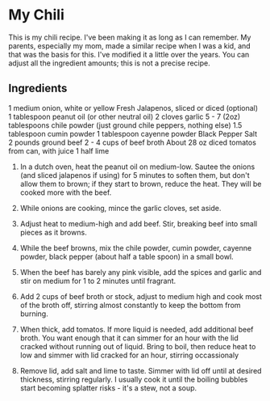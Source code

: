# My Chili
This is my chili recipe. I've been making it as long as I can remember. My parents, especially my mom, made a similar recipe when I was a kid, and that was the basis for this. I've modified it a little over the years. You can adjust all the ingredient amounts; this is not a precise recipe.

## Ingredients

1 medium onion, white or yellow
Fresh Jalapenos, sliced or diced (optional)
1 tablespoon peanut oil (or other neutral oil)
2 cloves garlic
5 - 7 (2oz) tablespoons chile powder (just ground chile peppers, nothing else)
1.5 tablespoon cumin powder
1 tablespoon cayenne powder
Black Pepper
Salt
2 pounds ground beef
2 - 4 cups of beef broth
About 28 oz diced tomatos from can, with juice
1 half lime

1. In a dutch oven, heat the peanut oil on medium-low. Sautee the onions (and sliced jalapenos if using) for 5 minutes to soften them, but don't allow them to brown; if they start to brown, reduce the heat. They will be cooked more with the beef.

2. While onions are cooking, mince the garlic cloves, set aside.

3. Adjust heat to medium-high and add beef. Stir, breaking beef into small pieces as it browns.

4. While the beef browns, mix the chile powder, cumin powder, cayenne powder, black pepper (about half a table spoon) in a small bowl.

5. When the beef has barely any pink visible, add the spices and garlic and stir on medium for 1 to 2 minutes until fragrant.

6. Add 2 cups of beef broth or stock, adjust to medium high and cook most of the broth off, stirring almost constantly to keep the bottom from burning.

7. When thick, add tomatos. If more liquid is needed, add additional beef broth. You want enough that it can simmer for an hour with the lid cracked without running out of liquid. Bring to boil, then reduce heat to low and simmer with lid cracked for an hour, stirring occassionaly 
   
8. Remove lid, add salt and lime to taste. Simmer with lid off until at desired thickness, stirring regularly. I usually cook it until the boiling bubbles start becoming splatter risks - it's a stew, not a soup.


